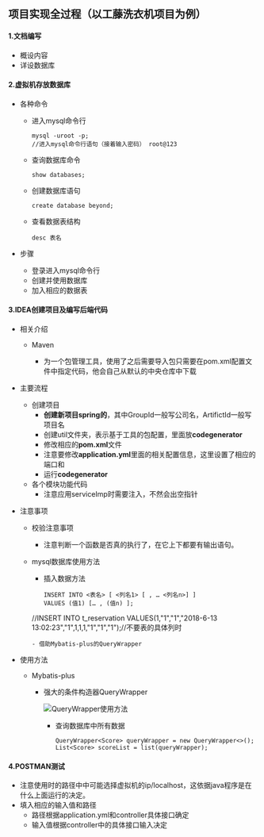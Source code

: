 ## 项目实现全过程（以工藤洗衣机项目为例）

#### 1.文档编写

- 概设内容
- 详设数据库

#### 2.虚拟机存放数据库

- 各种命令
  - 进入mysql命令行

    ```
    mysql -uroot -p;
    //进入mysql命令行语句（接着输入密码） root@123
    ```

  - 查询数据库命令

    ```
    show databases;
    ```

  - 创建数据库语句

    ```
    create database beyond;
    ```

  - 查看数据表结构

    ```
    desc 表名
    ```

- 步骤

  - 登录进入mysql命令行
  - 创建并使用数据库
  - 加入相应的数据表

#### 3.IDEA创建项目及编写后端代码

- 相关介绍

  - Maven

    - 为一个包管理工具，使用了之后需要导入包只需要在pom.xml配置文件中指定代码，他会自己从默认的中央仓库中下载

    

- 主要流程
  
  - 创建项目
    - **创建新项目spring的**，其中GroupId一般写公司名，ArtifictId一般写项目名
    - 创建util文件夹，表示基于工具的包配置，里面放**codegenerator**
    - 修改相应的**pom.xml**文件
    - 注意要修改**application.yml**里面的相关配置信息，这里设置了相应的端口和
    - 运行**codegenerator**
  - 各个模块功能代码
    - 注意应用serviceImp时需要注入，不然会出空指针
  
- 注意事项

  - 校验注意事项

    - 注意判断一个函数是否真的执行了，在它上下都要有输出语句。

  - mysql数据库使用方法

    - 插入数据方法

      ```
      INSERT INTO <表名> [ <列名1> [ , … <列名n>] ]
      VALUES (值1) [… , (值n) ];
      ```
    
    //INSERT INTO t_reservation VALUES(1,"1","1","2018-6-13 13:02:23","1",1,1,1,"1","1","1");//不要表的具体列时
      ```
     - 借助Mybatis-plus的QueryWrapper
      ```

- 使用方法

  - Mybatis-plus

    - 强大的条件构造器QueryWrapper

      ![QueryWrapper使用方法](C:\Users\WIN10\Desktop\工藤新一\笔记\pic\QueryWrapper使用方法.png)

      - 查询数据库中所有数据

        ```
        QueryWrapper<Score> queryWrapper = new QueryWrapper<>();
        List<Score> scoreList = list(queryWrapper);
        ```

#### 4.POSTMAN测试

- 注意使用时的路径中中可能选择虚拟机的ip/localhost，这依据java程序是在什么上面运行的决定。
- 填入相应的输入值和路径
  - 路径根据application.yml和controller具体接口确定
  - 输入值根据controller中的具体接口输入决定